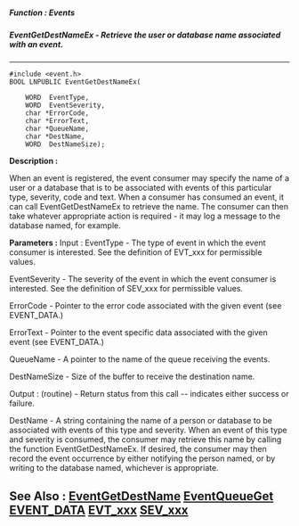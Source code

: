 ##### Function : Events
##### EventGetDestNameEx - Retrieve the user or database name associated with an event.
---
```
#include <event.h>
BOOL LNPUBLIC EventGetDestNameEx(

	WORD  EventType,
	WORD  EventSeverity,
	char *ErrorCode,
	char *ErrorText,
	char *QueueName,
	char *DestName,
	WORD  DestNameSize);
```
**Description :**

When an event is registered, the event consumer may specify the name of a user 
or a database that is to be associated with events of this particular type, 
severity, code and text.  When a consumer has consumed an event, it can call 
EventGetDestNameEx to retrieve the name.  The consumer can then take whatever 
appropriate action is required - it may log a message to the database named, 
for example.

**Parameters :**
Input :
EventType  -  The type of event in which the event consumer is interested.  See the definition of EVT_xxx for permissible values.

EventSeverity  -  The severity of the event in which the event consumer is interested.  See the definition of SEV_xxx for permissible values.

ErrorCode  -  Pointer to the error code associated with the given event (see EVENT_DATA.)

ErrorText  -  Pointer to the event specific data associated with the given event (see EVENT_DATA.)

QueueName  -  A pointer to the name of the queue receiving the events.

DestNameSize  -  Size of the buffer to receive the destination name.

Output :
(routine)  -  Return status from this call -- indicates either success or failure.


DestName  -  A string containing the name of a person or database to be associated with events of this type and severity.  When an event of this type and severity is consumed, the consumer may retrieve this name by calling the function EventGetDestNameEx.  If desired, the consumer   may then record the event occurrence by either notifying the person named,  or by writing to the database named, whichever is appropriate.


**See Also :**
[EventGetDestName](/reference/Func/EventGetDestName)
[EventQueueGet](/reference/Func/EventQueueGet)
[EVENT_DATA](/reference/Data/EVENT_DATA)
[EVT_xxx](/reference/Symb/EVT_xxx)
[SEV_xxx](/reference/Symb/SEV_xxx)
---

